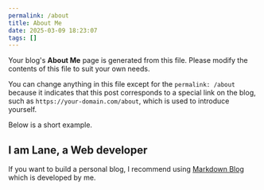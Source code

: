 ```yaml
---
permalink: /about
title: About Me
date: 2025-03-09 18:23:07
tags: []
---
```


Your blog's **About Me** page is generated from this file. Please modify the contents of this file to suit your own needs.

You can change anything in this file except for the `permalink: /about` because it indicates that this post corresponds to a special link on the blog, such as `https://your-domain.com/about`, which is used to introduce yourself.

Below is a short example.

## I am Lane, a Web developer

If you want to build a personal blog, I recommend using [Markdown Blog](https://markdown-blog.com) which is developed by me.
